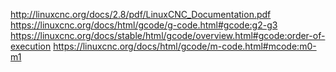 http://linuxcnc.org/docs/2.8/pdf/LinuxCNC_Documentation.pdf
https://linuxcnc.org/docs/html/gcode/g-code.html#gcode:g2-g3
https://linuxcnc.org/docs/stable/html/gcode/overview.html#gcode:order-of-execution
https://linuxcnc.org/docs/html/gcode/m-code.html#mcode:m0-m1
